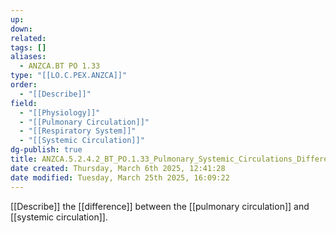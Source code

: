 ```yaml
---
up: 
down: 
related: 
tags: []
aliases:
  - ANZCA.BT PO 1.33
type: "[[LO.C.PEX.ANZCA]]"
order:
  - "[[Describe]]"
field:
  - "[[Physiology]]"
  - "[[Pulmonary Circulation]]"
  - "[[Respiratory System]]"
  - "[[Systemic Circulation]]"
dg-publish: true
title: ANZCA.5.2.4.2_BT_PO.1.33_Pulmonary_Systemic_Circulations_Differences
date created: Thursday, March 6th 2025, 12:41:28
date modified: Tuesday, March 25th 2025, 16:09:22
---
```


[[Describe]] the [[difference]] between the [[pulmonary circulation]] and [[systemic circulation]].
